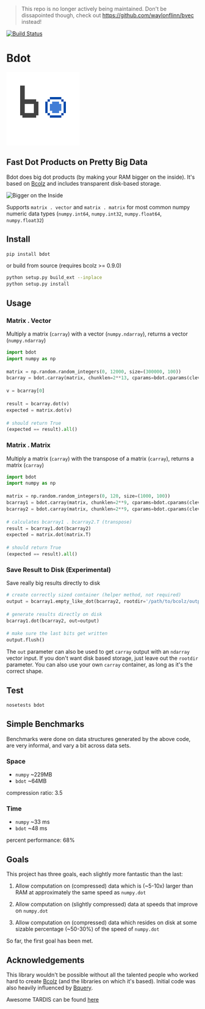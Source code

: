 > This repo is no longer actively being maintained. Don't be dissapointed though, check out https://github.com/waylonflinn/bvec instead!



[![Build Status](https://travis-ci.org/tailwind/bdot.svg?branch=master)](https://travis-ci.org/tailwind/bdot)

# Bdot

![Bdot Logo](bdot.png)


## Fast Dot Products on Pretty Big Data
Bdot does big dot products (by making your RAM bigger on the inside). It's based on [Bcolz](https://github.com/Blosc/bcolz/) and includes transparent disk-based storage.

![Bigger on the Inside](https://31.media.tumblr.com/dcd82ee9cc541ef6774572e9110de082/tumblr_inline_n3eq30Vjhh1rnbe7i.gif)


Supports `matrix . vector` and `matrix . matrix` for most common numpy numeric data types (`numpy.int64`, `numpy.int32`, `numpy.float64`, `numpy.float32`)

## Install
```bash
pip install bdot
```

or build from source (requires bcolz >= 0.9.0)

```bash
python setup.py build_ext --inplace
python setup.py install
```

## Usage

### Matrix . Vector

Multiply a matrix (`carray`) with a vector (`numpy.ndarray`), returns a vector (`numpy.ndarray`)

```python
import bdot
import numpy as np

matrix = np.random.random_integers(0, 12000, size=(300000, 100))
bcarray = bdot.carray(matrix, chunklen=2**13, cparams=bdot.cparams(clevel=2))

v = bcarray[0]

result = bcarray.dot(v)
expected = matrix.dot(v)

# should return True
(expected == result).all()

```

### Matrix . Matrix

Multiply a matrix (`carray`) with the transpose of a matrix (`carray`), returns a matrix (`carray`)

```python
import bdot
import numpy as np

matrix = np.random.random_integers(0, 120, size=(1000, 100))
bcarray1 = bdot.carray(matrix, chunklen=2**9, cparams=bdot.cparams(clevel=2))
bcarray2 = bdot.carray(matrix, chunklen=2**9, cparams=bdot.cparams(clevel=2))

# calculates bcarray1 . bcarray2.T (transpose)
result = bcarray1.dot(bcarray2)
expected = matrix.dot(matrix.T)

# should return True
(expected == result).all()

```
### Save Result to Disk (Experimental)
Save really big results directly to disk

```python
# create correctly sized container (helper method, not required)
output = bcarray1.empty_like_dot(bcarray2, rootdir='/path/to/bcolz/output')

# generate results directly on disk
bcarray1.dot(bcarray2, out=output)

# make sure the last bits get written
output.flush()
```

The `out` parameter can also be used to get `carray` output with an `ndarray` vector input. If you don't want disk based storage, just leave out the `rootdir` parameter. You can also use your own `carray` container, as long as it's the correct shape.

## Test

```python
nosetests bdot
```

## Simple Benchmarks

Benchmarks were done on data structures generated by the above code, are very informal, and vary a bit across data sets.

### Space

* `numpy` ~229MB
* `bdot` ~64MB

compression ratio: 3.5

### Time

* `numpy` ~33 ms
* `bdot` ~48 ms

percent performance: 68%

## Goals

This project has three goals, each slightly more fantastic than the last:

1. Allow computation on (compressed) data which is (~5-10x) larger than RAM at approximately the same speed as `numpy.dot`


2. Allow computation on (slightly compressed) data at speeds that improve on `numpy.dot`


3. Allow computation on (compressed) data which resides on disk at some sizable percentage (~50-30%) of the speed of `numpy.dot`


So far, the first goal has been met.


## Acknowledgements

This library wouldn't be possible without all the talented people who worked hard to create [Bcolz](https://github.com/Blosc/bcolz/) (and the libraries on which it's based). Initial code was also heavily influenced by [Bquery](https://github.com/visualfabriq/bquery).

Awesome TARDIS can be found [here](https://youtu.be/dUBxHd3bMhg?t=1m5s)
